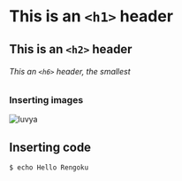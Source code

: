 # This is an `<h1>` header
## This is an `<h2>` header

###### This an `<h6>` header, the smallest


### Inserting images

![luvya](https://external-content.duckduckgo.com/iu/?u=https%3A%2F%2Fwww.icegif.com%2Fwp-content%2Fuploads%2F2022%2F11%2Ficegif-73.gif&f=1&nofb=1&ipt=6189ef0bb25d08744379acc6868624c1c460a322c88d538cedfc4ad4964ccdbf&ipo=images)

## Inserting code

```
$ echo Hello Rengoku
```
